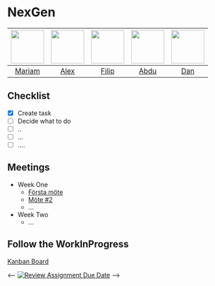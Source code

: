 # NexGen 
| <img src="https://avatars.githubusercontent.com/u/180516918?v=4" width="75" height="75"> | <img src="https://avatars.githubusercontent.com/u/165661866?v=4" width="75" height="75"> | <img src="https://avatars.githubusercontent.com/u/181139593?v=4" width="75" height="75"> | <img src="https://avatars.githubusercontent.com/u/31386930?v=4" width="75" height="75"> | <img src="https://avatars.githubusercontent.com/u/92803914?v=4" width="75" height="75"> |
| :---: | :---: | :---: | :---: | :---: |
|<a href="https://github.com/maariaam">Mariam</a>|<a href="https://github.com/elFarfar">Alex</a>|<a href="https://github.com/phirren">Filip</a>|<a href="https://github.com/obeyhades">Abdu</a>|<a href="https://github.com/dcbwe">Dan</a>| 

## Checklist 

- [x] Create task
- [ ] Decide what to do
- [ ] ..
- [ ] ...
- [ ] ....

## Meetings 
- Week One 
  - [Första möte](https://www.notion.so/chasacademy/F-rsta-M-te-1d8f0887350845e68b41f6c22520b378)
  - [Möte #2](https://www.notion.so/chasacademy/M-te-2-353d260e86b9431fb6b947ea92e3ff1a?pvs=4)
  - ... 
- Week Two 
  - ... 
 

## Follow the WorkInProgress  
[Kanban Board](https://github.com/orgs/chas-academy/projects/126)


<-- [![Review Assignment Due Date](https://classroom.github.com/assets/deadline-readme-button-22041afd0340ce965d47ae6ef1cefeee28c7c493a6346c4f15d667ab976d596c.svg)](https://classroom.github.com/a/9024RRcp) -->
